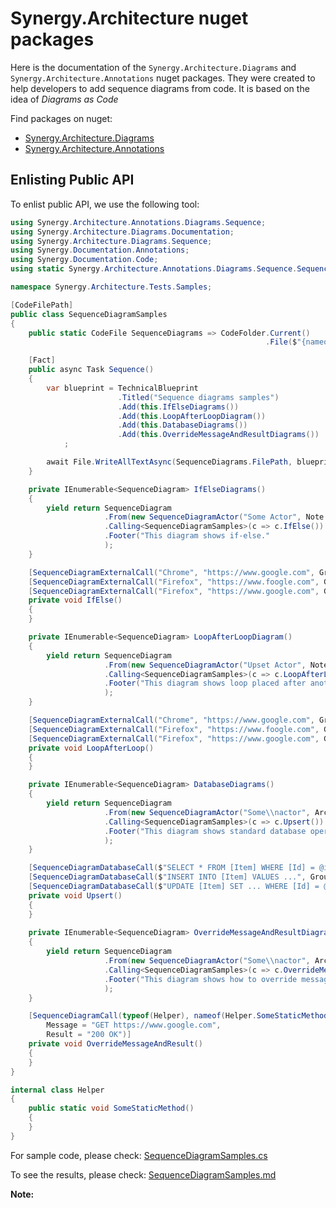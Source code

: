 # Synergy.Architecture nuget packages

Here is the documentation of the `Synergy.Architecture.Diagrams` and `Synergy.Architecture.Annotations` nuget packages.
They were created to help developers to add sequence diagrams from code.
It is based on the idea of *Diagrams as Code*
 
Find packages on nuget: 
- [Synergy.Architecture.Diagrams](https://www.nuget.org/packages/Synergy.Architecture.Diagrams/)
- [Synergy.Architecture.Annotations](https://www.nuget.org/packages/Synergy.Architecture.Annotations/)

## Enlisting Public API

To enlist public API, we use the following tool:

```csharp
using Synergy.Architecture.Annotations.Diagrams.Sequence;
using Synergy.Architecture.Diagrams.Documentation;
using Synergy.Architecture.Diagrams.Sequence;
using Synergy.Documentation.Annotations;
using Synergy.Documentation.Code;
using static Synergy.Architecture.Annotations.Diagrams.Sequence.SequenceDiagramGroupType;

namespace Synergy.Architecture.Tests.Samples;

[CodeFilePath]
public class SequenceDiagramSamples
{
    public static CodeFile SequenceDiagrams => CodeFolder.Current()
                                                         .File($"{nameof(SequenceDiagramSamples)}.md");

    [Fact]
    public async Task Sequence()
    {
        var blueprint = TechnicalBlueprint
                        .Titled("Sequence diagrams samples")
                        .Add(this.IfElseDiagrams())
                        .Add(this.LoopAfterLoopDiagram())
                        .Add(this.DatabaseDiagrams())
                        .Add(this.OverrideMessageAndResultDiagrams())
            ;

        await File.WriteAllTextAsync(SequenceDiagrams.FilePath, blueprint.Render());
    }

    private IEnumerable<SequenceDiagram> IfElseDiagrams()
    {
        yield return SequenceDiagram
                     .From(new SequenceDiagramActor("Some Actor", Note: "very hand some"))
                     .Calling<SequenceDiagramSamples>(c => c.IfElse())
                     .Footer("This diagram shows if-else."
                     );
    }

    [SequenceDiagramExternalCall("Chrome", "https://www.google.com", Group = SequenceDiagramGroupType.Alt, GroupHeader = "when google is available")]
    [SequenceDiagramExternalCall("Firefox", "https://www.foogle.com", Group = SequenceDiagramGroupType.Alt, GroupHeader = "when google is available")]
    [SequenceDiagramExternalCall("Firefox", "https://www.google.com", Group = SequenceDiagramGroupType.Else, GroupHeader = "otherwise")]
    private void IfElse()
    {
    }

    private IEnumerable<SequenceDiagram> LoopAfterLoopDiagram()
    {
        yield return SequenceDiagram
                     .From(new SequenceDiagramActor("Upset Actor", Note: "very upset", Colour: "red"))
                     .Calling<SequenceDiagramSamples>(c => c.LoopAfterLoop())
                     .Footer("This diagram shows loop placed after another loop."
                     );
    }

    [SequenceDiagramExternalCall("Chrome", "https://www.google.com", Group = Loop, GroupHeader = "Looping until something happens")]
    [SequenceDiagramExternalCall("Firefox", "https://www.foogle.com", Group = Loop, GroupHeader = "Looping until something happens")]
    [SequenceDiagramExternalCall("Firefox", "https://www.google.com", Group = Loop, GroupHeader = "This should be different loop")]
    private void LoopAfterLoop()
    {
    }

    private IEnumerable<SequenceDiagram> DatabaseDiagrams()
    {
        yield return SequenceDiagram
                     .From(new SequenceDiagramActor("Some\\nactor", Archetype:SequenceDiagramArchetype.Participant))
                     .Calling<SequenceDiagramSamples>(c => c.Upsert())
                     .Footer("This diagram shows standard database operations."
                     );
    }

    [SequenceDiagramDatabaseCall($"SELECT * FROM [Item] WHERE [Id] = @itemId")]
    [SequenceDiagramDatabaseCall($"INSERT INTO [Item] VALUES ...", Group = Alt, GroupHeader = "if item does not exist yet")]
    [SequenceDiagramDatabaseCall($"UPDATE [Item] SET ... WHERE [Id] = @itemId", Group = Else, GroupHeader = "else")]
    private void Upsert()
    {
    }
    
    private IEnumerable<SequenceDiagram> OverrideMessageAndResultDiagrams()
    {
        yield return SequenceDiagram
                     .From(new SequenceDiagramActor("Some\\nactor", Archetype:SequenceDiagramArchetype.Control))
                     .Calling<SequenceDiagramSamples>(c => c.OverrideMessageAndResult())
                     .Footer("This diagram shows how to override message and result for ordinary [SequenceDiagramCall]."
                     );
    }

    [SequenceDiagramCall(typeof(Helper), nameof(Helper.SomeStaticMethod), 
        Message = "GET https://www.google.com",
        Result = "200 OK")]
    private void OverrideMessageAndResult()
    {
    }
}

internal class Helper
{
    public static void SomeStaticMethod()
    {
    }
}
```

For sample code, please check: [SequenceDiagramSamples.cs](Synergy.Architecture.Tests/Samples/SequenceDiagramSamples.cs)

To see the results, please check: [SequenceDiagramSamples.md](Synergy.Architecture.Tests/Samples/SequenceDiagramSamples.md)

**Note:**


